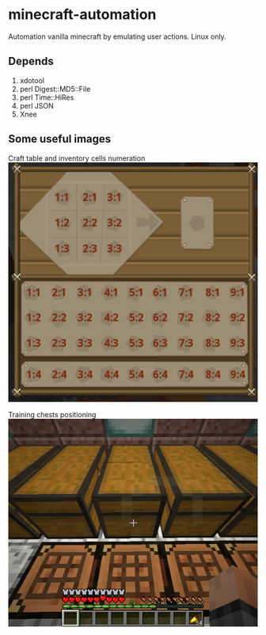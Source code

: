 # minecraft-automation

Automation vanilla minecraft by emulating user actions. 
Linux only.

## Depends

1. xdotool
2. perl Digest::MD5::File
3. perl Time::HiRes
4. perl JSON
5. Xnee

## Some useful images

Craft table and inventory cells numeration
![Craft table and inventory cells](https://raw.githubusercontent.com/Sheridan/minecraft-automation/master/doc/img/crafttable_and_invertory.png)

Training chests positioning
![Training chests positioning](https://raw.githubusercontent.com/Sheridan/minecraft-automation/master/doc/img/training_chests.png)